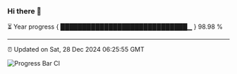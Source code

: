 ### Hi there 👋

⏳ Year progress { █████████████████████████████▁ } 98.98 %

---

⏰ Updated on Sat, 28 Dec 2024 06:25:55 GMT

![Progress Bar CI](https://github.com/liununu/liununu/workflows/Progress%20Bar%20CI/badge.svg)
